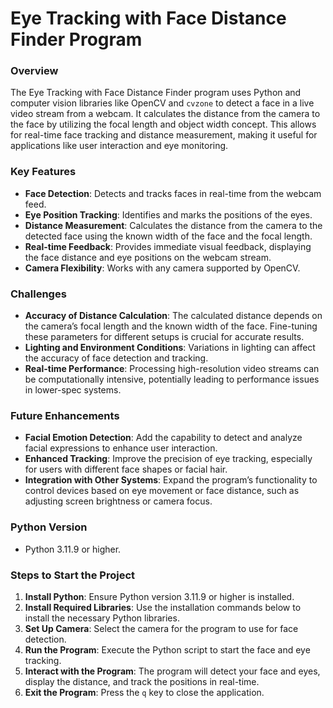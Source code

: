 # **Eye Tracking with Face Distance Finder Program**

### **Overview**
The Eye Tracking with Face Distance Finder program uses Python and computer vision libraries like OpenCV and `cvzone` to detect a face in a live video stream from a webcam. It calculates the distance from the camera to the face by utilizing the focal length and object width concept. This allows for real-time face tracking and distance measurement, making it useful for applications like user interaction and eye monitoring.

### **Key Features**
- **Face Detection**: Detects and tracks faces in real-time from the webcam feed.
- **Eye Position Tracking**: Identifies and marks the positions of the eyes.
- **Distance Measurement**: Calculates the distance from the camera to the detected face using the known width of the face and the focal length.
- **Real-time Feedback**: Provides immediate visual feedback, displaying the face distance and eye positions on the webcam stream.
- **Camera Flexibility**: Works with any camera supported by OpenCV.

### **Challenges**
- **Accuracy of Distance Calculation**: The calculated distance depends on the camera’s focal length and the known width of the face. Fine-tuning these parameters for different setups is crucial for accurate results.
- **Lighting and Environment Conditions**: Variations in lighting can affect the accuracy of face detection and tracking.
- **Real-time Performance**: Processing high-resolution video streams can be computationally intensive, potentially leading to performance issues in lower-spec systems.

### **Future Enhancements**
- **Facial Emotion Detection**: Add the capability to detect and analyze facial expressions to enhance user interaction.
- **Enhanced Tracking**: Improve the precision of eye tracking, especially for users with different face shapes or facial hair.
- **Integration with Other Systems**: Expand the program’s functionality to control devices based on eye movement or face distance, such as adjusting screen brightness or camera focus.

### **Python Version**
- Python 3.11.9 or higher.

### **Steps to Start the Project**
1. **Install Python**: Ensure Python version 3.11.9 or higher is installed.
2. **Install Required Libraries**: Use the installation commands below to install the necessary Python libraries.
3. **Set Up Camera**: Select the camera for the program to use for face detection.
4. **Run the Program**: Execute the Python script to start the face and eye tracking.
5. **Interact with the Program**: The program will detect your face and eyes, display the distance, and track the positions in real-time.
6. **Exit the Program**: Press the `q` key to close the application.


